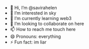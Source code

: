 - 👋 Hi, I’m @savirahelen
- 👀 I’m interested in sky
- 🌱 I’m currently learning web3
- 💞️ I’m looking to collaborate on here
- 📫 How to reach me touch here
- 😄 Pronouns: everything
- ⚡ Fun fact: im liar

<!---
savirahelen/savirahelen is a ✨ special ✨ repository because its `README.md` (this file) appears on your GitHub profile.
You can click the Preview link to take a look at your changes.
--->
